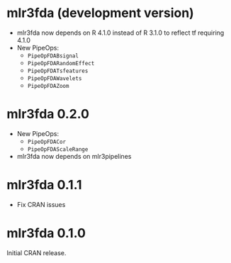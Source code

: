 # mlr3fda (development version)

* mlr3fda now depends on R 4.1.0 instead of R 3.1.0 to reflect tf requiring 4.1.0
* New PipeOps:
  * `PipeOpFDABsignal`
  * `PipeOpFDARandomEffect`
  * `PipeOpFDATsfeatures`
  * `PipeOpFDAWavelets`
  * `PipeOpFDAZoom`

# mlr3fda 0.2.0

* New PipeOps:
  * `PipeOpFDACor`
  * `PipeOpFDAScaleRange`
* mlr3fda now depends on mlr3pipelines

# mlr3fda 0.1.1

* Fix CRAN issues

# mlr3fda 0.1.0

Initial CRAN release.
